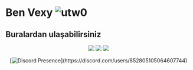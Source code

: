 # Ben Vexy <img src="https://komarev.com/ghpvc/?username=notvexy&label=Ziyaretçi%20Sayısı&color=552b75" alt="utw0" />


## Buralardan ulaşabilirsiniz
<div align="center">
 <a href="https://www.instagram.com/vexysocial/?hl=tr" target"blank_"> <!--Sol tarafa bak abi orada kendi github linkini koy-->
<img src="https://img.shields.io/badge/INSTAGRAM%20-DC3175.svg?&style=for-the-badge&logo=instagram&logoColor=white"></a>
 <a href="https://open.spotify.com/user/31ojfhgn6gqwaq3e7nmypaex2cqq?si=jVnyT9jlTw" target"blank_">
<img src="https://img.shields.io/badge/Spotify%20-1ed760.svg?&style=for-the-badge&logo=spotify&logoColor=white"></a>
<a href="https://discord.com/users/852805105064607744" target"blank_">
<img src="https://img.shields.io/badge/Discord%20-452cdf.svg?&style=for-the-badge&logo=discord&logoColor=white"></a>
</div>
<div align="center">


[![Discord Presence](https://lanyard-profile-readme.vercel.app/api/852805105064607744?theme=light&bg=111111&animated=false&hideDiscrim=true&borderRadius=30px&idleMessage=Probably%20doing%20something%20else...)](https://discord.com/users/852805105064607744)
